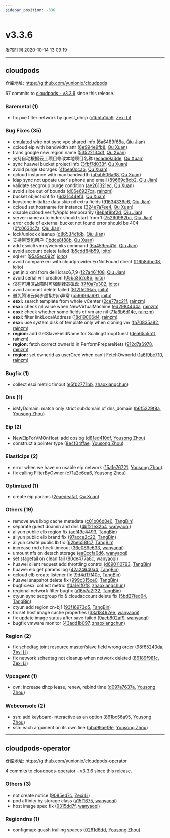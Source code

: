 ```yaml
---
sidebar_position: -336
---
```


# v3.3.6

发布时间 2020-10-14 13:09:19

-----

## cloudpods

仓库地址: https://github.com/yunionio/cloudpods

67 commits to [cloudpods - v3.3.6] since this release.

### Baremetal (1)
- fix pxe filter network by guest_dhcp ([c1b5fa1da9](https://github.com/yunionio/cloudpods/commit/c1b5fa1da93ad30f87a8b0bde083c781404c074b), [Zexi Li](mailto:zexi.li@qq.com))

### Bug Fixes (35)
- emulated wire not sync vpc shared info ([6a6489f68a](https://github.com/yunionio/cloudpods/commit/6a6489f68a6c5089da7818ccc63e2ee7c9e940db), [Qiu Jian](mailto:qiujian@yunionyun.com))
- qcloud eip with bandwidth attr ([8e994e9fb8](https://github.com/yunionio/cloudpods/commit/8e994e9fb8aebf72219824b6ba2cf1169f5f2e1c), [Qu Xuan](mailto:quxuan@yunionyun.com))
- trans google new region name ([53522134df](https://github.com/yunionio/cloudpods/commit/53522134df3b92ee93a0e9acd0c718cff5f1aedb), [Qu Xuan](mailto:quxuan@yunionyun.com))
- 支持自动根据云上项目修改本地项目名称 ([ecade9a3de](https://github.com/yunionio/cloudpods/commit/ecade9a3de63cd5374e3e201ed7df401b2d7b96f), [Qu Xuan](mailto:quxuan@yunionyun.com))
- sync huawei bucket project info ([3fbf7d033f](https://github.com/yunionio/cloudpods/commit/3fbf7d033f7392d15db9cab6e40ceab122f8cf43), [Qu Xuan](mailto:quxuan@yunionyun.com))
- avoid purge storages ([4fbea0dcab](https://github.com/yunionio/cloudpods/commit/4fbea0dcabeb7d8bb58994a3d3928064c3237320), [Qu Xuan](mailto:quxuan@yunionyun.com))
- qcloud instance with max bandwidth ([a0ab506a68](https://github.com/yunionio/cloudpods/commit/a0ab506a686cf8b38a065e88a59e8bcb3ec09b52), [Qu Xuan](mailto:quxuan@yunionyun.com))
- ldap sync not update user's phone and email ([89669c8cb2](https://github.com/yunionio/cloudpods/commit/89669c8cb2ce3b6ba4cd750f8fbaf3534bbfa80e), [Qiu Jian](mailto:qiujian@yunionyun.com))
- validate secgroup purge condition ([ae261321ec](https://github.com/yunionio/cloudpods/commit/ae261321ec0c08d1179683d1ee67270b5cde6db2), [Qu Xuan](mailto:quxuan@yunionyun.com))
- avoid slice out of bounds ([d06e6927ca](https://github.com/yunionio/cloudpods/commit/d06e6927ca744ad2dc22ba3a10eee94757b65d48), [rainzm](mailto:mjoycarry@gmail.com))
- bucket object cnt fix ([6d31c44ef3](https://github.com/yunionio/cloudpods/commit/6d31c44ef3456310754bdc8d7df38c8b17ea584d), [Qu Xuan](mailto:quxuan@yunionyun.com))
- keystone initialize data skip nil extra fields ([91634336c6](https://github.com/yunionio/cloudpods/commit/91634336c67143b629c63110c6161ed9edc79583), [Qiu Jian](mailto:qiujian@yunionyun.com))
- qcloud set hostname for instance ([324e7a7ee4](https://github.com/yunionio/cloudpods/commit/324e7a7ee482f512ebee04993ba7d4dfc88173a2), [Qu Xuan](mailto:quxuan@yunionyun.com))
- disable qcloud verifyAppId temporarily ([8ebaf8bf2d](https://github.com/yunionio/cloudpods/commit/8ebaf8bf2dfd899bfc4c31992ff5910eef56d00f), [Qiu Jian](mailto:qiujian@yunionyun.com))
- server name auto index should start from 1 ([75260982bc](https://github.com/yunionio/cloudpods/commit/75260982bc636e900402ad9568ef6c9647d97eb0), [Qiu Jian](mailto:qiujian@yunionyun.com))
- error code of external bucket not found error should be 404 ([0fc0630c7a](https://github.com/yunionio/cloudpods/commit/0fc0630c7a10d9ad4ff98888ba86ef6d2738d5df), [Qiu Jian](mailto:qiujian@yunionyun.com))
- lock/unlock cleanup ([d86534c16b](https://github.com/yunionio/cloudpods/commit/d86534c16bb90f9de18e7b650d2cd7213d4f7679), [Qiu Jian](mailto:qiujian@yunionyun.com))
- 支持带宽包用户 ([1bdce8f88b](https://github.com/yunionio/cloudpods/commit/1bdce8f88b60b0c15122551cc2a1522ec44aee29), [Qu Xuan](mailto:quxuan@yunionyun.com))
- add esxicli vmrc/webmks command ([6a459ec41d](https://github.com/yunionio/cloudpods/commit/6a459ec41d98696d779c951d2635e6edfbf220bf), [Qiu Jian](mailto:qiujian@yunionyun.com))
- avoid account delete failed ([b5cdd84b59](https://github.com/yunionio/cloudpods/commit/b5cdd84b59f84c6723287228186c753f0dae6a85), [ioito](mailto:quxuan@yunionyun.com))
- sql err ([95a5ec092f](https://github.com/yunionio/cloudpods/commit/95a5ec092fe866f0c547d1e6845f21f0d18649dc), [ioito](mailto:quxuan@yunionyun.com))
- avoid compare err with cloudprovider.ErrNotFound direct ([f16b8dbc08](https://github.com/yunionio/cloudpods/commit/f16b8dbc08f5638e62fcac26ea324cf5f76c694d), [ioito](mailto:quxuan@yunionyun.com))
- get jnlp xml from dell idrac6,7,9 ([f27a461f08](https://github.com/yunionio/cloudpods/commit/f27a461f08f10c990d38f60a1f3b5c10009fa7ad), [Qiu Jian](mailto:qiujian@yunionyun.com))
- avoid serial vm creation ([05ba352c8b](https://github.com/yunionio/cloudpods/commit/05ba352c8ba3c3396419c7b040a691beae98ffeb), [ioito](mailto:quxuan@yunionyun.com))
- 仅在可用区故障时可强制挂载磁盘 ([f7f0a7e302](https://github.com/yunionio/cloudpods/commit/f7f0a7e3022aa70891b03db6d200f76e7e134cbd), [ioito](mailto:quxuan@yunionyun.com))
- avoid account delete failed ([812f50f6a5](https://github.com/yunionio/cloudpods/commit/812f50f6a55f03770258f2f486a47ecf3a2fc50a), [ioito](mailto:quxuan@yunionyun.com))
- 避免腾讯云同步虚拟机ip异常 ([b59696a691](https://github.com/yunionio/cloudpods/commit/b59696a691dfcee0eb38b13f0aa63cce1e1801bc), [ioito](mailto:quxuan@yunionyun.com))
- **esxi:** search template from whole vCenter ([2ce77ac21f](https://github.com/yunionio/cloudpods/commit/2ce77ac21fcc4660036477bf203111f07ba61108), [rainzm](mailto:mjoycarry@gmail.com))
- **esxi:** check nil value when NewVirtualMachine ([ed29844d4a](https://github.com/yunionio/cloudpods/commit/ed29844d4a9fe486a89cfb8c1f59fd3100a67364), [rainzm](mailto:mjoycarry@gmail.com))
- **esxi:** check whether some fields of vm are nil ([71a6b6d14c](https://github.com/yunionio/cloudpods/commit/71a6b6d14ca6e8572f4a51e430b9bc676e33723c), [rainzm](mailto:mjoycarry@gmail.com))
- **esxi:** filter linkLocalAddress ([18d19006d4](https://github.com/yunionio/cloudpods/commit/18d19006d40b1ce81589208dfb5bcb82750241dd), [rainzm](mailto:mjoycarry@gmail.com))
- **esxi:** use system disk of template only when cloning vm ([fa70835a82](https://github.com/yunionio/cloudpods/commit/fa70835a82c320a45c04cc6db301f3b19982b3a4), [rainzm](mailto:mjoycarry@gmail.com))
- **region:** add GetSlaveFieldName for ScalingGroupGuest ([dea65a5a11](https://github.com/yunionio/cloudpods/commit/dea65a5a111f926b49bda659b5e319f904dc4dd2), [rainzm](mailto:mjoycarry@gmail.com))
- **region:** fetch correct ownerId in PerformPrepareNets ([912d7a6978](https://github.com/yunionio/cloudpods/commit/912d7a6978a1222dbae9e476a77cd84d2430fd0e), [rainzm](mailto:mjoycarry@gmail.com))
- **region:** set ownerId as userCred when can't FetchOwnerId ([1a6f9bc710](https://github.com/yunionio/cloudpods/commit/1a6f9bc7102af221a3d1d94479a8192b66c6fbfb), [rainzm](mailto:mjoycarry@gmail.com))

### Bugfix (1)
- collect esxi metric timout ([e5fb2771bb](https://github.com/yunionio/cloudpods/commit/e5fb2771bb0e2e5ec736431199e4dca87110cadc), [zhaoxiangchun](mailto:1422928955@qq.com))

### Dns (1)
- isMyDomain: match only strict subdomain of dns_domain ([b6f5229f8a](https://github.com/yunionio/cloudpods/commit/b6f5229f8a46bd9169fb816ecd10694a07753319), [Yousong Zhou](mailto:zhouyousong@yunionyun.com))

### Eip (2)
- NewEipForVMOnHost: add opslog ([d81ed410df](https://github.com/yunionio/cloudpods/commit/d81ed410df114d9e4fb69c08194d0bb804069824), [Yousong Zhou](mailto:zhouyousong@yunionyun.com))
- construct a pointer type ([8e4f04ffae](https://github.com/yunionio/cloudpods/commit/8e4f04ffae335a120fe8fdb3b408685be1a9cd42), [Yousong Zhou](mailto:zhouyousong@yunionyun.com))

### Elasticips (2)
- error when we have no usable eip network ([15a1e76721](https://github.com/yunionio/cloudpods/commit/15a1e76721121d34c33192baf5da3492d77fcf74), [Yousong Zhou](mailto:zhouyousong@yunionyun.com))
- fix calling FilterByOwner ([c71a2e6ca6](https://github.com/yunionio/cloudpods/commit/c71a2e6ca6253a4f367d54283cc22e9f64b81d24), [Yousong Zhou](mailto:zhouyousong@yunionyun.com))

### Optimized (1)
- create eip params ([2eaedeafaf](https://github.com/yunionio/cloudpods/commit/2eaedeafaf87882346c92816475acb45cc05a6f4), [Qu Xuan](mailto:quxuan@yunionyun.com))

### Others (19)
- remove aws lbbg cache metedata ([c01b06d0e0](https://github.com/yunionio/cloudpods/commit/c01b06d0e0bf175ad097a71a8552ed502d5f1d82), [TangBin](mailto:tangbin@yunion.cn))
- separate guest doamin and dns ([4bf21e32b4](https://github.com/yunionio/cloudpods/commit/4bf21e32b44d344f7566e852472e76517a5ba0a8), [wanyaoqi](mailto:wanyaoqi@yunionyun.com))
- aliyun public elb region fix ([acf49c4493](https://github.com/yunionio/cloudpods/commit/acf49c449311003c3fb4778358bb6bbc2cff11b3), [TangBin](mailto:tangbin@yunion.cn))
- aliyun public elb brand fix ([97acce2c22](https://github.com/yunionio/cloudpods/commit/97acce2c22eb09484dce100b9f0ae898f5115e7f), [TangBin](mailto:tangbin@yunion.cn))
- aliyun create public lb fix ([62beb58fc7](https://github.com/yunionio/cloudpods/commit/62beb58fc7b5025e15b046d4bb33b359fe957778), [TangBin](mailto:tangbin@yunion.cn))
- increase rbd check timeout ([36e089e633](https://github.com/yunionio/cloudpods/commit/36e089e633d3726bf00b5a5724707bcf1b8eeeba), [wanyaoqi](mailto:wanyaoqi@yunionyun.com))
- umount nfs on detach storage ([ea0ccfa0d6](https://github.com/yunionio/cloudpods/commit/ea0ccfa0d6d1e2d344532a7a5a44ea6d3e92dc42), [wanyaoqi](mailto:wanyaoqi@yunionyun.com))
- set stagefail on clean fail ([80de477a8c](https://github.com/yunionio/cloudpods/commit/80de477a8cf9cb4b825e5eae58695ecbeb68c0bd), [wanyaoqi](mailto:wanyaoqi@yunionyun.com))
- huawei client request add throttling control ([d690110793](https://github.com/yunionio/cloudpods/commit/d6901107938e88aca91fac084831d664fe0624e4), [TangBin](mailto:tangbin@yunion.cn))
- huawei elb get params log ([42a24640a4](https://github.com/yunionio/cloudpods/commit/42a24640a4a64926b9f548a23d67a2b93ef875f9), [TangBin](mailto:tangbin@yunion.cn))
- qcloud elb create listener fix ([9d4d17f40c](https://github.com/yunionio/cloudpods/commit/9d4d17f40cfaacfd8c83642faf681888620d704e), [TangBin](mailto:tangbin@yunion.cn))
- huawei snapshot delete fix ([999c315ce0](https://github.com/yunionio/cloudpods/commit/999c315ce03ebb96c6b50d74d63c8e46f7fe340a), [TangBin](mailto:tangbin@yunion.cn))
- bugfix:esxi collect metric ([fda1e1f0f8](https://github.com/yunionio/cloudpods/commit/fda1e1f0f8ce03f97bd53a6657576d6f7c00749e), [zhaoxiangchun](mailto:1422928955@qq.com))
- regional network filter bugfix ([a16b7a2f32](https://github.com/yunionio/cloudpods/commit/a16b7a2f32ac3eeb9e73c9addfe5ba66f7068788), [TangBin](mailto:tangbin@yunion.cn))
- ctyun sync secgroup fix & cloudaccount delete fix ([5bd27fed64](https://github.com/yunionio/cloudpods/commit/5bd27fed644d07bc9ad673c509a8d46f07de0cc6), [TangBin](mailto:tangbin@yunion.cn))
- ctyun add region cn-bj1 ([93f16973d5](https://github.com/yunionio/cloudpods/commit/93f16973d5ab332ad06486ca0b5f01a9daf856a0), [TangBin](mailto:tangbin@yunion.cn))
- fix set host image cache properties ([33a18462ee](https://github.com/yunionio/cloudpods/commit/33a18462ee1b21d944a949d2caa8969ae57cd299), [wanyaoqi](mailto:wanyaoqi@yunionyun.com))
- fix update image status after save failed ([9aeb802af9](https://github.com/yunionio/cloudpods/commit/9aeb802af9e2f5b618e0201bd0c4f5a1e842a152), [wanyaoqi](mailto:wanyaoqi@yunionyun.com))
- bugfix vmware monitor ([43add1b097](https://github.com/yunionio/cloudpods/commit/43add1b097b01eb0cfa63eaf95336691871c6d5c), [zhaoxiangchun](mailto:1422928955@qq.com))

### Region (2)
- fix schedtag joint resource master/slave field wrong order ([98f65243da](https://github.com/yunionio/cloudpods/commit/98f65243da684ed55e1cf464fee1b44c377a7a06), [Zexi Li](mailto:zexi.li@qq.com))
- fix network schedtag not cleanup when network deleted ([86189f981c](https://github.com/yunionio/cloudpods/commit/86189f981c2d4cf3dabd00ed90e08c5093332281), [Zexi Li](mailto:zexi.li@qq.com))

### Vpcagent (1)
- ovn: increase dhcp lease, renew, rebind time ([d097a7637a](https://github.com/yunionio/cloudpods/commit/d097a7637a2c6f2604a1363942e080c96a8b29ac), [Yousong Zhou](mailto:zhouyousong@yunionyun.com))

### Webconsole (2)
- ssh: add keyboard-interactive as an option ([861bc56a95](https://github.com/yunionio/cloudpods/commit/861bc56a95bd69affd9a56cde2f8500c89e7c3e3), [Yousong Zhou](mailto:zhouyousong@yunionyun.com))
- ssh: each argument on its own line ([bba99aef9e](https://github.com/yunionio/cloudpods/commit/bba99aef9eed7f709e5186f19d49b2bfbf8cccaf), [Yousong Zhou](mailto:zhouyousong@yunionyun.com))

[cloudpods - v3.3.6]: https://github.com/yunionio/cloudpods/compare/v3.3.5...v3.3.6
-----

## cloudpods-operator

仓库地址: https://github.com/yunionio/cloudpods-operator

4 commits to [cloudpods-operator - v3.3.6] since this release.

### Others (3)
- not create notice ([9085ed7c](https://github.com/yunionio/cloudpods-operator/commit/9085ed7c8790f1e5b340de5346ff3b45c67d050d), [Zexi Li](mailto:zexi.li@qq.com))
- pod affinity by storage class ([a15f1675](https://github.com/yunionio/cloudpods-operator/commit/a15f16754a024c10ede5bc8c1c86a1fd7979101b), [wanyaoqi](mailto:wanyaoqi@yunionyun.com))
- host image spec fix ([9315dd7f](https://github.com/yunionio/cloudpods-operator/commit/9315dd7f5b3ac2a14dc8e0e933ae8f0086e2376e), [wanyaoqi](mailto:wanyaoqi@yunionyun.com))

### Regiondns (1)
- configmap: quash trailing spaces ([0261d6dd](https://github.com/yunionio/cloudpods-operator/commit/0261d6dde8a1183ef8bd362270f4396816529374), [Yousong Zhou](mailto:zhouyousong@yunionyun.com))

[cloudpods-operator - v3.3.6]: https://github.com/yunionio/cloudpods-operator/compare/v3.3.5...v3.3.6

